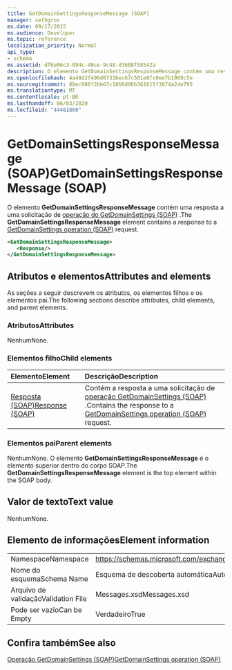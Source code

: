 ```yaml
---
title: GetDomainSettingsResponseMessage (SOAP)
manager: sethgros
ms.date: 09/17/2015
ms.audience: Developer
ms.topic: reference
localization_priority: Normal
api_type:
- schema
ms.assetid: df6e06c3-094c-40ce-9c48-d3608f58542a
description: O elemento GetDomainSettingsResponseMessage contém uma resposta a uma solicitação de operação do GetDomainSettings (SOAP).
ms.openlocfilehash: 4a48d2f496d6733bec67c581e0fc0ee7b1909c5e
ms.sourcegitcommit: 88ec988f2bb67c1866d06b361615f3674a24e795
ms.translationtype: MT
ms.contentlocale: pt-BR
ms.lasthandoff: 06/03/2020
ms.locfileid: "44461860"
---
```

# <a name="getdomainsettingsresponsemessage-soap"></a><span data-ttu-id="13339-103">GetDomainSettingsResponseMessage (SOAP)</span><span class="sxs-lookup"><span data-stu-id="13339-103">GetDomainSettingsResponseMessage (SOAP)</span></span>

<span data-ttu-id="13339-104">O elemento **GetDomainSettingsResponseMessage** contém uma resposta a uma solicitação de [operação do GetDomainSettings (SOAP)](getdomainsettings-operation-soap.md) .</span><span class="sxs-lookup"><span data-stu-id="13339-104">The **GetDomainSettingsResponseMessage** element contains a response to a [GetDomainSettings operation (SOAP)](getdomainsettings-operation-soap.md) request.</span></span> 
  
```XML
<GetDomainSettingsResponseMessage>
   <Response/>
</GetDomainSettingsResponseMessage>
```

## <a name="attributes-and-elements"></a><span data-ttu-id="13339-105">Atributos e elementos</span><span class="sxs-lookup"><span data-stu-id="13339-105">Attributes and elements</span></span>

<span data-ttu-id="13339-106">As seções a seguir descrevem os atributos, os elementos filhos e os elementos pai.</span><span class="sxs-lookup"><span data-stu-id="13339-106">The following sections describe attributes, child elements, and parent elements.</span></span>
  
### <a name="attributes"></a><span data-ttu-id="13339-107">Atributos</span><span class="sxs-lookup"><span data-stu-id="13339-107">Attributes</span></span>

<span data-ttu-id="13339-108">Nenhum</span><span class="sxs-lookup"><span data-stu-id="13339-108">None.</span></span>
  
### <a name="child-elements"></a><span data-ttu-id="13339-109">Elementos filho</span><span class="sxs-lookup"><span data-stu-id="13339-109">Child elements</span></span>

|<span data-ttu-id="13339-110">**Elemento**</span><span class="sxs-lookup"><span data-stu-id="13339-110">**Element**</span></span>|<span data-ttu-id="13339-111">**Descrição**</span><span class="sxs-lookup"><span data-stu-id="13339-111">**Description**</span></span>|
|:-----|:-----|
|[<span data-ttu-id="13339-112">Resposta (SOAP)</span><span class="sxs-lookup"><span data-stu-id="13339-112">Response (SOAP)</span></span>](response-soap.md) <br/> |<span data-ttu-id="13339-113">Contém a resposta a uma solicitação de [operação GetDomainSettings (SOAP)](getdomainsettings-operation-soap.md) .</span><span class="sxs-lookup"><span data-stu-id="13339-113">Contains the response to a [GetDomainSettings operation (SOAP)](getdomainsettings-operation-soap.md) request.</span></span>  <br/> |
   
### <a name="parent-elements"></a><span data-ttu-id="13339-114">Elementos pai</span><span class="sxs-lookup"><span data-stu-id="13339-114">Parent elements</span></span>

<span data-ttu-id="13339-115">Nenhum</span><span class="sxs-lookup"><span data-stu-id="13339-115">None.</span></span> <span data-ttu-id="13339-116">O elemento **GetDomainSettingsResponseMessage** é o elemento superior dentro do corpo SOAP.</span><span class="sxs-lookup"><span data-stu-id="13339-116">The **GetDomainSettingsResponseMessage** element is the top element within the SOAP body.</span></span> 
  
## <a name="text-value"></a><span data-ttu-id="13339-117">Valor de texto</span><span class="sxs-lookup"><span data-stu-id="13339-117">Text value</span></span>

<span data-ttu-id="13339-118">Nenhum</span><span class="sxs-lookup"><span data-stu-id="13339-118">None.</span></span>
  
## <a name="element-information"></a><span data-ttu-id="13339-119">Elemento de informações</span><span class="sxs-lookup"><span data-stu-id="13339-119">Element information</span></span>

|||
|:-----|:-----|
|<span data-ttu-id="13339-120">Namespace</span><span class="sxs-lookup"><span data-stu-id="13339-120">Namespace</span></span>  <br/> |https://schemas.microsoft.com/exchange/2010/Autodiscover  <br/> |
|<span data-ttu-id="13339-121">Nome do esquema</span><span class="sxs-lookup"><span data-stu-id="13339-121">Schema Name</span></span>  <br/> |<span data-ttu-id="13339-122">Esquema de descoberta automática</span><span class="sxs-lookup"><span data-stu-id="13339-122">Autodiscover schema</span></span>  <br/> |
|<span data-ttu-id="13339-123">Arquivo de validação</span><span class="sxs-lookup"><span data-stu-id="13339-123">Validation File</span></span>  <br/> |<span data-ttu-id="13339-124">Messages.xsd</span><span class="sxs-lookup"><span data-stu-id="13339-124">Messages.xsd</span></span>  <br/> |
|<span data-ttu-id="13339-125">Pode ser vazio</span><span class="sxs-lookup"><span data-stu-id="13339-125">Can be Empty</span></span>  <br/> |<span data-ttu-id="13339-126">Verdadeiro</span><span class="sxs-lookup"><span data-stu-id="13339-126">True</span></span>  <br/> |
   
## <a name="see-also"></a><span data-ttu-id="13339-127">Confira também</span><span class="sxs-lookup"><span data-stu-id="13339-127">See also</span></span>



[<span data-ttu-id="13339-128">Operação GetDomainSettings (SOAP)</span><span class="sxs-lookup"><span data-stu-id="13339-128">GetDomainSettings operation (SOAP)</span></span>](getdomainsettings-operation-soap.md)

